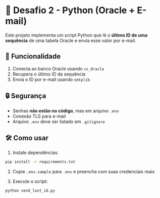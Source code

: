 # 🚀 Desafio 2 - Python (Oracle + E-mail)

Este projeto implementa um script Python que lê o **último ID de uma sequência** de uma tabela Oracle e envia esse valor por e-mail.

## 🧠 Funcionalidade

1. Conecta ao banco Oracle usando `cx_Oracle`
2. Recupera o último ID da sequência
3. Envia o ID por e-mail usando `smtplib`

## 🔒 Segurança

- Senhas **não estão no código**, mas em arquivo `.env`
- Conexão TLS para e-mail
- Arquivo `.env` deve ser listado em `.gitignore`

## 🛠️ Como usar

1. Instale dependências:
```bash
pip install -r requirements.txt
```

2. Copie `.env.sample` para `.env` e preencha com suas credenciais reais

3. Execute o script:
```bash
python send_last_id.py
```
